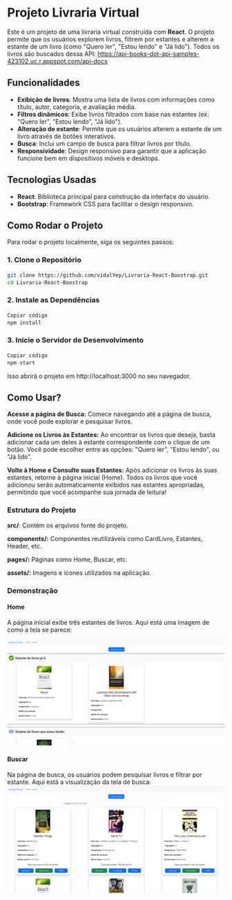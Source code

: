 # Projeto Livraria Virtual

Este é um projeto de uma livraria virtual construída com **React**. O projeto permite que os usuários explorem livros, filtrem por estantes e alterem a estante de um livro (como "Quero ler", "Estou lendo" e "Já lido").
Todos os livros são buscados dessa API: https://api-books-dot-api-samples-423102.uc.r.appspot.com/api-docs

## Funcionalidades

- **Exibição de livros**: Mostra uma lista de livros com informações como título, autor, categoria, e avaliação média.
- **Filtros dinâmicos**: Exibe livros filtrados com base nas estantes (ex: "Quero ler", "Estou lendo", "Já lido").
- **Alteração de estante**: Permite que os usuários alterem a estante de um livro através de botões interativos.
- **Busca**: Inclui um campo de busca para filtrar livros por título.
- **Responsividade**: Design responsivo para garantir que a aplicação funcione bem em dispositivos móveis e desktops.

## Tecnologias Usadas

- **React**: Biblioteca principal para construção da interface do usuário.
- **Bootstrap**: Framework CSS para facilitar o design responsivo.

## Como Rodar o Projeto

Para rodar o projeto localmente, siga os seguintes passos:

### 1. Clone o Repositório

```bash
git clone https://github.com/vidalYep/Livraria-React-Boostrap.git
cd Livraria-React-Boostrap
```

### 2. Instale as Dependências
```bash
Copiar código
npm install
```

### 3. Inicie o Servidor de Desenvolvimento
```bash
Copiar código
npm start
```

Isso abrirá o projeto em http://localhost:3000 no seu navegador.

## Como Usar?

**Acesse a página de Busca:** Comece navegando até a página de busca, onde você pode explorar e pesquisar livros.

**Adicione os Livros às Estantes:** Ao encontrar os livros que deseja, basta adicionar cada um deles à estante correspondente com o clique de um botão. Você pode escolher entre as opções: "Quero ler", "Estou lendo", ou "Já lido".

**Volte à Home e Consulte suas Estantes:** Após adicionar os livros às suas estantes, retorne à página inicial (Home). Todos os livros que você adicionou serão automaticamente exibidos nas estantes apropriadas, permitindo que você acompanhe sua jornada de leitura!

### Estrutura do Projeto
**src/**: Contém os arquivos fonte do projeto.

**components/:** Componentes reutilizáveis como CardLivro, Estantes, Header, etc.

**pages/:** Páginas como Home, Buscar, etc.

**assets/:** Imagens e ícones utilizados na aplicação.

### Demonstração

#### Home

A página inicial exibe três estantes de livros. Aqui está uma imagem de como a tela se parece:

![Home](public/home.png)

#### Buscar

Na página de busca, os usuários podem pesquisar livros e filtrar por estante. Aqui está a visualização da tela de busca:
![Busca](public/busca.png)
